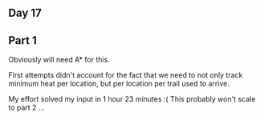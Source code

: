 Day 17
------

Part 1
------

Obviously will need A* for this.

First attempts didn't account for the fact that we need to not only
track minimum heat per location, but per location per trail used to 
arrive.

My effort solved my input in 1 hour 23 minutes :( This probably won't
scale to part 2 ...
